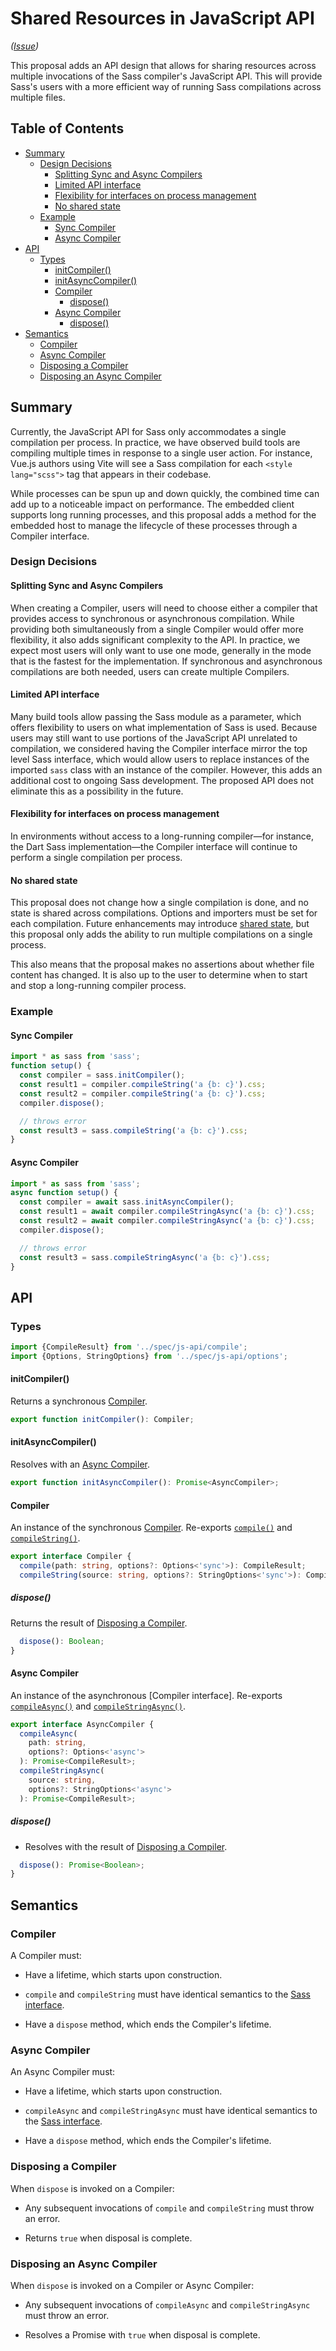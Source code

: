 # Shared Resources in JavaScript API

*([Issue](https://github.com/sass/sass/issues/3296))*

This proposal adds an API design that allows for sharing resources across
multiple invocations of the Sass compiler's JavaScript API. This will provide
Sass's users with a more efficient way of running Sass compilations across
multiple files.

## Table of Contents

* [Summary](#summary)
  * [Design Decisions](#design-decisions)
    * [Splitting Sync and Async Compilers](#splitting-sync-and-async-compilers)
    * [Limited API interface](#limited-api-interface)
    * [Flexibility for interfaces on process management](#flexibility-for-interfaces-on-process-management)
    * [No shared state](#no-shared-state)
  * [Example](#example)
    * [Sync Compiler](#sync-compiler)
    * [Async Compiler](#async-compiler)
* [API](#api)
  * [Types](#types)
    * [initCompiler()](#initcompiler)
    * [initAsyncCompiler()](#initasynccompiler)
    * [Compiler](#compiler)
      * [dispose()](#dispose)
    * [Async Compiler](#async-compiler-1)
      * [dispose()](#dispose-1)
* [Semantics](#semantics)
  * [Compiler](#compiler-1)
  * [Async Compiler](#async-compiler-2)
  * [Disposing a Compiler](#disposing-a-compiler)
  * [Disposing an Async Compiler](#disposing-an-async-compiler)

## Summary

Currently, the JavaScript API for Sass only accommodates a single compilation
per process. In practice, we have observed build tools are compiling multiple
times in response to a single user action. For instance, Vue.js authors using
Vite will see a Sass compilation for each `<style lang="scss">` tag that appears
in their codebase.

While processes can be spun up and down quickly, the combined time can add up to
a noticeable impact on performance. The embedded client supports long running
processes, and this proposal adds a method for the embedded host to manage the
lifecycle of these processes through a Compiler interface.

### Design Decisions

#### Splitting Sync and Async Compilers

When creating a Compiler, users will need to choose either a compiler that
provides access to synchronous or asynchronous compilation. While providing both
simultaneously from a single Compiler would offer more flexibility, it also adds
significant complexity to the API. In practice, we expect most users will only
want to use one mode, generally in the mode that is the fastest for the
implementation. If synchronous and asynchronous compilations are both needed,
users can create multiple Compilers.

#### Limited API interface

Many build tools allow passing the Sass module as a parameter, which offers
flexibility to users on what implementation of Sass is used. Because users may
still want to use portions of the JavaScript API unrelated to compilation, we
considered having the Compiler interface mirror the top level Sass interface,
which would allow users to replace instances of the imported `sass` class with
an instance of the compiler. However, this adds an additional cost to ongoing
Sass development. The proposed API does not eliminate this as a possibility in
the future.

#### Flexibility for interfaces on process management

In environments without access to a long-running compiler—for instance, the Dart
Sass implementation—the Compiler interface will continue to perform a single
compilation per process.

#### No shared state

This proposal does not change how a single compilation is done, and no state is
shared across compilations. Options and importers must be set for each
compilation. Future enhancements may introduce [shared state], but this proposal
only adds the ability to run multiple compilations on a single process.

[shared state]: https://github.com/sass/sass/issues/3296

This also means that the proposal makes no assertions about whether file content
has changed. It is also up to the user to determine when to start and stop a
long-running compiler process.

### Example

#### Sync Compiler

```js
import * as sass from 'sass';
function setup() {
  const compiler = sass.initCompiler();
  const result1 = compiler.compileString('a {b: c}').css;
  const result2 = compiler.compileString('a {b: c}').css;
  compiler.dispose();

  // throws error
  const result3 = sass.compileString('a {b: c}').css;
}
```

#### Async Compiler

```js
import * as sass from 'sass';
async function setup() {
  const compiler = await sass.initAsyncCompiler();
  const result1 = await compiler.compileStringAsync('a {b: c}').css;
  const result2 = await compiler.compileStringAsync('a {b: c}').css;
  compiler.dispose();

  // throws error
  const result3 = sass.compileStringAsync('a {b: c}').css;
}
```

## API

### Types

```ts
import {CompileResult} from '../spec/js-api/compile';
import {Options, StringOptions} from '../spec/js-api/options';
```

#### initCompiler()

Returns a synchronous [Compiler].

[Compiler]: #compiler

```ts
export function initCompiler(): Compiler;
```

#### initAsyncCompiler()

Resolves with an [Async Compiler].

[Async Compiler]: #async-compiler

```ts
export function initAsyncCompiler(): Promise<AsyncCompiler>;
```

#### Compiler

An instance of the synchronous [Compiler]. Re-exports [`compile()`]
and [`compileString()`].

[`compile()`]: ../spec/js-api/compile.d.ts.md#compile
[`compilestring()`]: ../spec/js-api/compile.d.ts.md#compilestring

```ts
export interface Compiler {
  compile(path: string, options?: Options<'sync'>): CompileResult;
  compileString(source: string, options?: StringOptions<'sync'>): CompileResult;
```

##### dispose()

Returns the result of [Disposing a Compiler].

[disposing a compiler]: #disposing-a-compiler

```ts
  dispose(): Boolean;
}
```

#### Async Compiler

An instance of the asynchronous [Compiler interface]. Re-exports
[`compileAsync()`] and [`compileStringAsync()`].

[`compileasync()`]: ../spec/js-api/compile.d.ts.md#compileasync
[`compilestringasync()`]: ../spec/js-api/compile.d.ts.md#compilestringasync

```ts
export interface AsyncCompiler {
  compileAsync(
    path: string,
    options?: Options<'async'>
  ): Promise<CompileResult>;
  compileStringAsync(
    source: string,
    options?: StringOptions<'async'>
  ): Promise<CompileResult>;
```

##### dispose()

* Resolves with the result of [Disposing a Compiler].

```ts
  dispose(): Promise<Boolean>;
}
```

## Semantics

### Compiler

A Compiler must:

* Have a lifetime, which starts upon construction.

* `compile` and `compileString` must have identical semantics to the [Sass
  interface].

* Have a `dispose` method, which ends the Compiler's lifetime.

[sass interface]: ../spec/js-api/index.d.ts.md

### Async Compiler

An Async Compiler must:

* Have a lifetime, which starts upon construction.

* `compileAsync` and `compileStringAsync` must have identical semantics to the
  [Sass interface].

* Have a `dispose` method, which ends the Compiler's lifetime.

### Disposing a Compiler

When `dispose` is invoked on a Compiler:

* Any subsequent invocations of `compile` and `compileString` must throw an
  error.

* Returns `true` when disposal is complete.

### Disposing an Async Compiler

When `dispose` is invoked on a Compiler or Async Compiler:

* Any subsequent invocations of `compileAsync` and `compileStringAsync` must
  throw an error.

* Resolves a Promise with `true` when disposal is complete.
